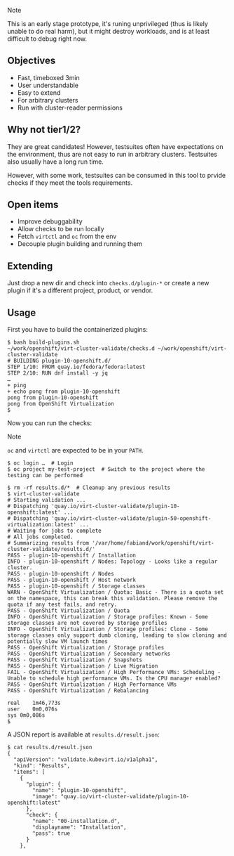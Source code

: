 
> [!NOTE]
> This is an early stage prototype, it's runing unprivileged (thus is likely unable to do real harm),
> but it might destroy workloads, and is at least difficult to debug right now.

## Objectives

* Fast, timeboxed 3min
* User understandable
* Easy to extend
* For arbitrary clusters
* Run with cluster-reader permissions

## Why not tier1/2?

They are great candidates!
However, testsuites often have expectations on the environment, thus are not easy to run in arbitrary clusters.
Testsuites also usually have a long run time.

However, with some work, testsuites can be consumed in this tool to prvide checks if they meet the tools requirements.

## Open items

- Improve debuggability
- Allow checks to be run locally
- Fetch `virtctl` and `oc` from the env
- Decouple plugin building and running them

## Extending

Just drop a new dir and check into `checks.d/plugin-*` or create a new plugin if it's a different project, product, or vendor.

## Usage

First you have to build the containerized plugins:

```console
$ bash build-plugins.sh
~/work/openshift/virt-cluster-validate/checks.d ~/work/openshift/virt-cluster-validate
# BUILDING plugin-10-openshift.d/
STEP 1/10: FROM quay.io/fedora/fedora:latest
STEP 2/10: RUN dnf install -y jq
…
+ ping
+ echo pong from plugin-10-openshift
pong from plugin-10-openshift
pong from OpenShift Virtualization
$ 
```

Now you can run the checks:

> [!NOTE]
> `oc` and `virtctl` are expected to be in your `PATH`.

```console
$ oc login …  # Login
$ oc project my-test-project  # Switch to the project where the testing can be performed

$ rm -rf results.d/*  # Cleanup any previous results
$ virt-cluster-validate
# Starting validation ...
# Dispatching 'quay.io/virt-cluster-validate/plugin-10-openshift:latest' ...
# Dispatching 'quay.io/virt-cluster-validate/plugin-50-openshift-virtualization:latest' ...
# Waiting for jobs to complete
# All jobs completed.
# Summarizing results from '/var/home/fabiand/work/openshift/virt-cluster-validate/results.d/'
PASS - plugin-10-openshift / Installation
INFO - plugin-10-openshift / Nodes: Topology - Looks like a regular cluster.
PASS - plugin-10-openshift / Nodes
PASS - plugin-10-openshift / Host network
PASS - plugin-10-openshift / Storage classes
WARN - OpenShift Virtualization / Quota: Basic - There is a quota set on the namespace, this can break this validation. Please remove the quota if any test fails, and retry.
PASS - OpenShift Virtualization / Quota
INFO - OpenShift Virtualization / Storage profiles: Known - Some storage classes are not covered by storage profiles
INFO - OpenShift Virtualization / Storage profiles: Clone - Some storage classes only support dumb cloning, leading to slow cloning and potentially slow VM launch times
PASS - OpenShift Virtualization / Storage profiles
PASS - OpenShift Virtualization / Secondary networks
PASS - OpenShift Virtualization / Snapshots
PASS - OpenShift Virtualization / Live Migration
FAIL - OpenShift Virtualization / High Performance VMs: Scheduling - Unable to schedule high performance VMs. Is the CPU manager enabled?
PASS - OpenShift Virtualization / High Performance VMs
PASS - OpenShift Virtualization / Rebalancing

real	1m46,773s
user	0m0,076s
sys	0m0,086s
$
```

A JSON report is available at `results.d/result.json`:

```console
$ cat results.d/result.json 
{
  "apiVersion": "validate.kubevirt.io/v1alpha1",
  "kind": "Results",
  "items": [
    {
      "plugin": {
        "name": "plugin-10-openshift",
        "image": "quay.io/virt-cluster-validate/plugin-10-openshift:latest"
      },
      "check": {
        "name": "00-installation.d",
        "displayname": "Installation",
        "pass": true
      }
    },

```
